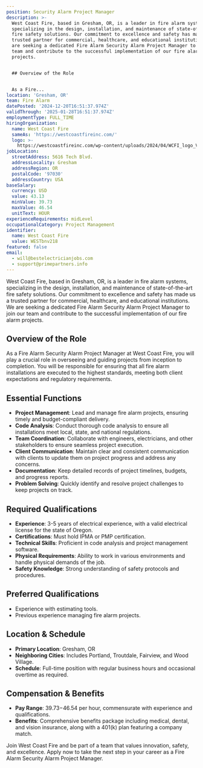 ```yaml
---
position: Security Alarm Project Manager
description: >-
  West Coast Fire, based in Gresham, OR, is a leader in fire alarm systems,
  specializing in the design, installation, and maintenance of state-of-the-art
  fire safety solutions. Our commitment to excellence and safety has made us a
  trusted partner for commercial, healthcare, and educational institutions. We
  are seeking a dedicated Fire Alarm Security Alarm Project Manager to join our
  team and contribute to the successful implementation of our fire alarm
  projects.


  ## Overview of the Role


  As a Fire...
location: 'Gresham, OR'
team: Fire Alarm
datePosted: '2024-12-20T16:51:37.974Z'
validThrough: '2025-01-28T16:51:37.974Z'
employmentType: FULL_TIME
hiringOrganization:
  name: West Coast Fire
  sameAs: 'https://westcoastfireinc.com/'
  logo: >-
    https://westcoastfireinc.com/wp-content/uploads/2024/04/WCFI_logo_V1_Transparent-1-800x294.png
jobLocation:
  streetAddress: 5616 Tech Blvd.
  addressLocality: Gresham
  addressRegion: OR
  postalCode: '97030'
  addressCountry: USA
baseSalary:
  currency: USD
  value: 43.13
  minValue: 39.73
  maxValue: 46.54
  unitText: HOUR
experienceRequirements: midLevel
occupationalCategory: Project Management
identifier:
  name: West Coast Fire
  value: WESTbnv218
featured: false
email:
  - will@bestelectricianjobs.com
  - support@primepartners.info
---
```




West Coast Fire, based in Gresham, OR, is a leader in fire alarm systems, specializing in the design, installation, and maintenance of state-of-the-art fire safety solutions. Our commitment to excellence and safety has made us a trusted partner for commercial, healthcare, and educational institutions. We are seeking a dedicated Fire Alarm Security Alarm Project Manager to join our team and contribute to the successful implementation of our fire alarm projects.

## Overview of the Role

As a Fire Alarm Security Alarm Project Manager at West Coast Fire, you will play a crucial role in overseeing and guiding projects from inception to completion. You will be responsible for ensuring that all fire alarm installations are executed to the highest standards, meeting both client expectations and regulatory requirements.

## Essential Functions

- **Project Management**: Lead and manage fire alarm projects, ensuring timely and budget-compliant delivery.
- **Code Analysis**: Conduct thorough code analysis to ensure all installations meet local, state, and national regulations.
- **Team Coordination**: Collaborate with engineers, electricians, and other stakeholders to ensure seamless project execution.
- **Client Communication**: Maintain clear and consistent communication with clients to update them on project progress and address any concerns.
- **Documentation**: Keep detailed records of project timelines, budgets, and progress reports.
- **Problem Solving**: Quickly identify and resolve project challenges to keep projects on track.

## Required Qualifications

- **Experience**: 3-5 years of electrical experience, with a valid electrical license for the state of Oregon.
- **Certifications**: Must hold IPMA or PMP certification.
- **Technical Skills**: Proficient in code analysis and project management software.
- **Physical Requirements**: Ability to work in various environments and handle physical demands of the job.
- **Safety Knowledge**: Strong understanding of safety protocols and procedures.

## Preferred Qualifications

- Experience with estimating tools.
- Previous experience managing fire alarm projects.

## Location & Schedule

- **Primary Location**: Gresham, OR
- **Neighboring Cities**: Includes Portland, Troutdale, Fairview, and Wood Village.
- **Schedule**: Full-time position with regular business hours and occasional overtime as required.

## Compensation & Benefits

- **Pay Range**: $39.73-$46.54 per hour, commensurate with experience and qualifications.
- **Benefits**: Comprehensive benefits package including medical, dental, and vision insurance, along with a 401(k) plan featuring a company match.

Join West Coast Fire and be part of a team that values innovation, safety, and excellence. Apply now to take the next step in your career as a Fire Alarm Security Alarm Project Manager.
